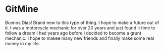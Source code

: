 # GitMine 
  Buenos Dias!
Brand new to this type of thing.
I hope to make a future out of it.
I was a motorcycle mechanic for over 20 years and just found it time to follow
a dream i had years ago before i decided to become a grunt mechanic.
I hope to makee many new friends and finally make some real money in my life.
